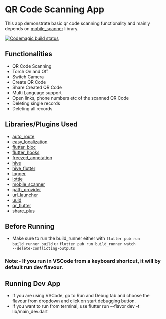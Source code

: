# QR Code Scanning App

This app demonstrate basic qr code scanning functionality and mainly depends on [mobile_scanner](https://pub.dev/packages/mobile_scanner) library.

[![Codemagic build status](https://api.codemagic.io/apps/63fdd213d0185cf1058e3a57/63fdd213d0185cf1058e3a56/status_badge.svg)](https://codemagic.io/apps/63fdd213d0185cf1058e3a57/63fdd213d0185cf1058e3a56/latest_build)

## Functionalities

- QR Code Scanning
- Torch On and Off
- Switch Camera
- Create QR Code
- Share Created QR Code
- Multi Language support
- Open links, phone numbers etc of the scanned QR Code
- Deleting single records
- Deleting all records

## Libraries/Plugins Used

- [auto_route](https://pub.dev/packages/auto_route)
- [easy_localization](https://pub.dev/packages/easy_localization)
- [flutter_bloc](https://pub.dev/packages/flutter_bloc)
- [flutter_hooks](https://pub.dev/packages/flutter_hooks)
- [freezed_annotation](https://pub.dev/packages/freezed_annotation)
- [hive](https://pub.dev/packages/hive)
- [hive_flutter](https://pub.dev/packages/hive_flutter)
- [logger](https://pub.dev/packages/logger)
- [lottie](https://pub.dev/packages/lottie)
- [mobile_scanner](https://pub.dev/packages/mobile_scanner)
- [path_provider](https://pub.dev/packages/path_provider)
- [url_launcher](https://pub.dev/packages/url_launcher)
- [uuid](https://pub.dev/packages/uuid)
- [qr_flutter](https://pub.dev/packages/qr_flutter)
- [share_plus](https://pub.dev/packages/share_plus)

## Before Running

- Make sure to run the build_runner
either with
<code>flutter pub run build_runner build</code>
or
<code>flutter pub run build_runner watch --delete-conflicting-outputs</code>


### Note:- If you run in VSCode from a keyboard shortcut, it will by default run dev flavour.
## Running Dev App

- If you are using VSCode, go to Run and Debug tab and choose the flavour from dropdown and click on start debugging button.
- If you want to run from terminal, use flutter run --flavor dev -t lib/main_dev.dart